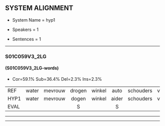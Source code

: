 
## SYSTEM ALIGNMENT

- System Name = hyp1

- Speakers = 1

- Sentences = 1

---

### S01C059V3_2LG

#### (S01C059V3_2LG-words)

- Cor=59.1%	Sub=36.4%	Del=2.3%	Ins=2.3%

|  |  |  |  |  |  |  |  |  |  |  |  |  |  |  |  |  |  |  |  |  |  |  |  |  |  |  |  |  |  |  |  |  |  |  |  |  |  |  |  |  |  |  |  |  |
|:--- |:---:|:---:|:---:|:---:|:---:|:---:|:---:|:---:|:---:|:---:|:---:|:---:|:---:|:---:|:---:|:---:|:---:|:---:|:---:|:---:|:---:|:---:|:---:|:---:|:---:|:---:|:---:|:---:|:---:|:---:|:---:|:---:|:---:|:---:|:---:|:---:|:---:|:---:|:---:|:---:|:---:|:---:|:---:|:---:|
| REF | water | mevrouw | drogen | winkel | auto | schouders | verhaal | koning | moeilijk | speelplaats | drinken | hoofdpijn | regen | vliegtuig | stoppen | opnieuw | gooien | sneeuwen | moeder | * | liedje | potlood | * | fietsbel |  | vinger | dichtbij | meisje | chauffeur | muziek | waarom | * | scheuren | lawaai | zwemmen | vuurwerk | appel | cola | kussen | eerste | circus | kleuren | voetbal | vlinder |
| HYP1 | water | mevrouw | dogen | winkel | aider | schouders | verhaal | koning | moeilijk | speelplad | drinken | hoofdpijn | regen | vliegtuig | stoppen | opnieuw | gooien | sneeuwen | moedeg | n | liedje | potlod | fiet | fietsbel | finger | dek | bij | meisjer | chauffeur | muziek |  | waarom? | scheuren | lawaai | zwemmen | vuurwerk | appel | kola | kissen | eerde | cirkes | kleuren | voetbal | vlinde |
| EVAL |  |  | S |  | S |  |  |  |  | S |  |  |  |  |  |  |  |  | S | S |  | S | S |  | I | S | S | S |  |  | D | S |  |  |  |  |  | S | S | S | S |  |  | S |
---

---
